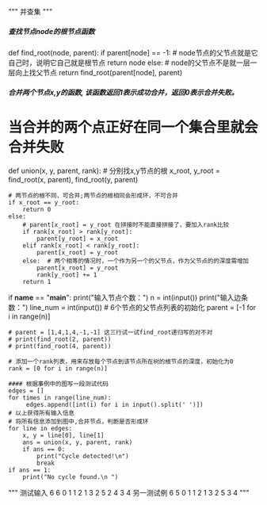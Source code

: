 """
并查集
"""
##### 查找节点node的根节点函数
def find_root(node, parent):
    if parent[node] == -1:  # node节点的父节点就是它自己时，说明它自己就是根节点
        return node
    else:  # node的父节点不是就一层一层向上找父节点
        return find_root(parent[node], parent)
    
##### 合并两个节点x,y的函数, 该函数返回1表示成功合并，返回0表示合并失败。
# 当合并的两个点正好在同一个集合里就会合并失败
def union(x, y, parent, rank):
    # 分别找x,y节点的根
    x_root, y_root = find_root(x, parent), find_root(y, parent)

    # 两节点的根不同，可合并;两节点的根相同会形成环，不可合并
    if x_root == y_root:
        return 0
    else:
        # parent[x_root] = y_root 在拼接时不能直接拼接了，要加入rank比较
        if rank[x_root] > rank[y_root]:
            parent[y_root] = x_root
        elif rank[x_root] < rank[y_root]:
            parent[x_root] = y_root
        else:  # 两个相等的情况时，一个作为另一个的父节点，作为父节点的的深度需增加
            parent[x_root] = y_root
            rank[y_root] += 1
        return 1


if __name__ == "__main__":
    print("输入节点个数：")
    n  = int(input()) 
    print("输入边条数：")
    line_num = int(input())
    # 6个节点的父节点列表的初始化
    parent = [-1 for i in range(n)]
    
    # parent = [1,4,1,4,-1,-1] 这三行试一试find_root递归写的对不对
    # print(find_root(2, parent))
    # print(find_root(4, parent))

    # 添加一个rank列表，用来存放每个节点到该节点所在树的根节点的深度，初始化为0
    rank = [0 for i in range(n)]

    #### 根据事例中的图写一段测试代码
    edges = []
    for times in range(line_num):
         edges.append([int(i) for i in input().split(' ')])
    # 以上获得所有输入信息
    # 将所有信息添加到图中,合并节点，判断是否形成环
    for line in edges:
        x, y = line[0], line[1]
        ans = union(x, y, parent, rank)
        if ans == 0:
            print("Cycle detected!\n")
            break
    if ans == 1:
        print("No cycle found.\n ")

"""
测试输入
6
6
0 1
1 2
1 3
2 5
2 4
3 4
另一测试例
6
5
0 1
1 2
1 3
2 5
3 4
"""

